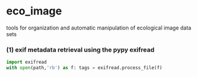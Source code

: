 # eco_image
tools for organization and automatic manipulation of ecological image data sets

### (1) exif metadata retrieval using the pypy exifread
```python
import exifread
with open(path,'rb') as f: tags = exifread.process_file(f)
```
